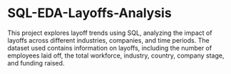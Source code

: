 # SQL-EDA-Layoffs-Analysis
This project explores layoff trends using SQL, analyzing the impact of layoffs across different industries, companies, and time periods. The dataset used contains information on layoffs, including the number of employees laid off, the total workforce, industry, country, company stage, and funding raised.
